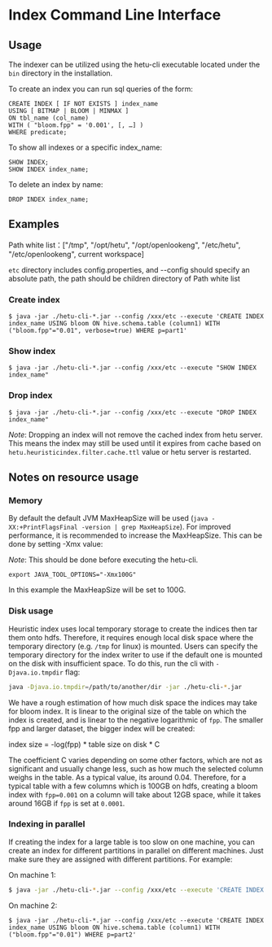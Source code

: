 

# Index Command Line Interface

## Usage

The indexer can be utilized using the hetu-cli executable located under the `bin` directory in the installation. 

To create an index you can run sql queries of the form:
```roomsql  
CREATE INDEX [ IF NOT EXISTS ] index_name
USING [ BITMAP | BLOOM | MINMAX ]
ON tbl_name (col_name)
WITH ( "bloom.fpp" = '0.001', [, …] )
WHERE predicate;
```

To show all indexes or a specific index_name: 
```roomsql
SHOW INDEX;
SHOW INDEX index_name;
```

To delete an index by name:
```roomsql
DROP INDEX index_name;
```

## Examples

Path white list：["/tmp", "/opt/hetu", "/opt/openlookeng", "/etc/hetu", "/etc/openlookeng", current workspace]

`etc` directory includes config.properties, and --config should specify an absolute path,
the path should be children directory of Path white list

### Create index

``` shell
$ java -jar ./hetu-cli-*.jar --config /xxx/etc --execute 'CREATE INDEX index_name USING bloom ON hive.schema.table (column1) WITH ("bloom.fpp"="0.01", verbose=true) WHERE p=part1'
```

### Show index

``` shell
$ java -jar ./hetu-cli-*.jar --config /xxx/etc --execute "SHOW INDEX index_name"
```

### Drop index

``` shell
$ java -jar ./hetu-cli-*.jar --config /xxx/etc --execute "DROP INDEX index_name"
```

*Note*: Dropping an index will not remove the cached index from hetu server. This means the index may still be used until it expires from cache based on `hetu.heuristicindex.filter.cache.ttl` value or hetu server is restarted.

## Notes on resource usage

### Memory

By default the default JVM MaxHeapSize will be used (`java -XX:+PrintFlagsFinal -version | grep MaxHeapSize`). For improved performance, it is recommended to increase the MaxHeapSize. This can be
done by setting -Xmx value:

*Note*: This should be done before executing the hetu-cli.
``` shell
export JAVA_TOOL_OPTIONS="-Xmx100G"
```

In this example the MaxHeapSize will be set to 100G.

### Disk usage
Heuristic index uses local temporary storage to create the indices then tar them onto hdfs. Therefore, it requires enough local disk space where the temporary directory (e.g. `/tmp` for linux) is mounted. Users can specify the temporary directory for the index writer to use if the default one is mounted on the disk with insufficient space. To do this, run the cli with `-Djava.io.tmpdir` flag:

```bash
java -Djava.io.tmpdir=/path/to/another/dir -jar ./hetu-cli-*.jar
```

We have a rough estimation of how much disk space the indices may take for bloom index. It is linear to the original size of the table on which the index is created, and is linear to the negative logarithmic of `fpp`. The smaller fpp and larger dataset, the bigger index will be created:

index size = -log(fpp) * table size on disk * C

The coefficient C varies depending on some other factors, which are not as significant and usually change less, such as how much the selected column weighs in the table. As a typical value, its around 0.04. Therefore, for a typical table with a few columns which is 100GB on hdfs, creating a bloom index with `fpp=0.001` on a column will take about 12GB space, while it takes around 16GB if `fpp` is set at `0.0001`.

### Indexing in parallel

If creating the index for a large table is too slow on one machine, you can create an index for different partitions in parallel on different machines. Just make sure they are assigned with different partitions. For example:

On machine 1:

``` bash 
$ java -jar ./hetu-cli-*.jar --config /xxx/etc --execute 'CREATE INDEX index_name USING bloom ON hive.schema.table (column1) WITH ("bloom.fpp"="0.01") WHERE p=part1'
```

On machine 2:

``` shell
$ java -jar ./hetu-cli-*.jar --config /xxx/etc --execute 'CREATE INDEX index_name USING bloom ON hive.schema.table (column1) WITH ("bloom.fpp"="0.01") WHERE p=part2'
```
